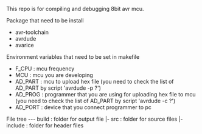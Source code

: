 This repo is for compiling and debugging 8bit avr mcu.

Package that need to be install
 - avr-toolchain
 - avrdude
 - avarice

Environment variables that need to be set in makefile
 - F_CPU : mcu frequency
 - MCU : mcu you are developing
 - AD_PART : mcu to upload hex file (you need to check the list of AD_PART by script 'avrdude -p ?')
 - AD_PROG : programmer that you are using for uploading hex file to mcu (you need to check the list of AD_PART by script 'avrdude -c ?')
 - AD_PORT : device that you connect programmer to pc

File tree
--- build : folder for output file
 |- src : folder for source files
 |- include : folder for header files
